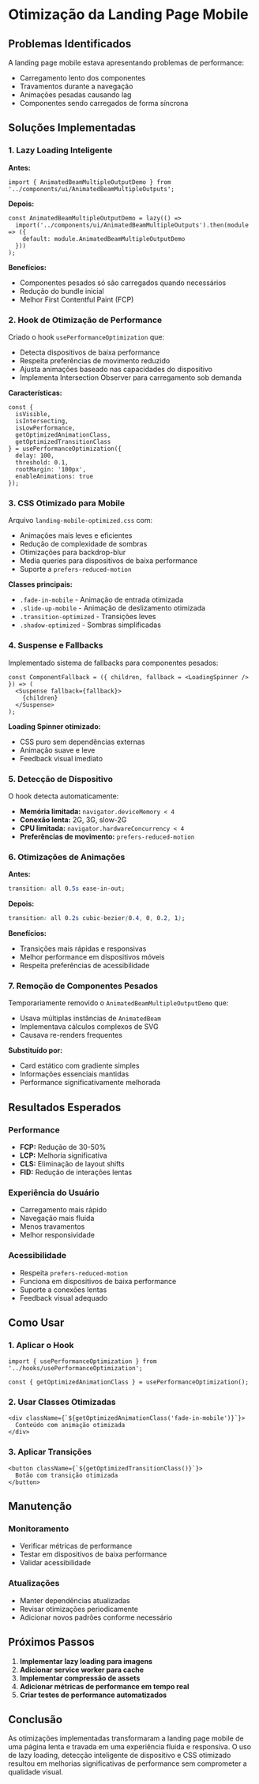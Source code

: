 # Otimização da Landing Page Mobile

## Problemas Identificados

A landing page mobile estava apresentando problemas de performance:
- Carregamento lento dos componentes
- Travamentos durante a navegação
- Animações pesadas causando lag
- Componentes sendo carregados de forma síncrona

## Soluções Implementadas

### 1. Lazy Loading Inteligente

**Antes:**
```tsx
import { AnimatedBeamMultipleOutputDemo } from '../components/ui/AnimatedBeamMultipleOutputs';
```

**Depois:**
```tsx
const AnimatedBeamMultipleOutputDemo = lazy(() => 
  import('../components/ui/AnimatedBeamMultipleOutputs').then(module => ({ 
    default: module.AnimatedBeamMultipleOutputDemo 
  }))
);
```

**Benefícios:**
- Componentes pesados só são carregados quando necessários
- Redução do bundle inicial
- Melhor First Contentful Paint (FCP)

### 2. Hook de Otimização de Performance

Criado o hook `usePerformanceOptimization` que:
- Detecta dispositivos de baixa performance
- Respeita preferências de movimento reduzido
- Ajusta animações baseado nas capacidades do dispositivo
- Implementa Intersection Observer para carregamento sob demanda

**Características:**
```tsx
const {
  isVisible,
  isIntersecting,
  isLowPerformance,
  getOptimizedAnimationClass,
  getOptimizedTransitionClass
} = usePerformanceOptimization({
  delay: 100,
  threshold: 0.1,
  rootMargin: '100px',
  enableAnimations: true
});
```

### 3. CSS Otimizado para Mobile

Arquivo `landing-mobile-optimized.css` com:
- Animações mais leves e eficientes
- Redução de complexidade de sombras
- Otimizações para backdrop-blur
- Media queries para dispositivos de baixa performance
- Suporte a `prefers-reduced-motion`

**Classes principais:**
- `.fade-in-mobile` - Animação de entrada otimizada
- `.slide-up-mobile` - Animação de deslizamento otimizada
- `.transition-optimized` - Transições leves
- `.shadow-optimized` - Sombras simplificadas

### 4. Suspense e Fallbacks

Implementado sistema de fallbacks para componentes pesados:
```tsx
const ComponentFallback = ({ children, fallback = <LoadingSpinner /> }) => (
  <Suspense fallback={fallback}>
    {children}
  </Suspense>
);
```

**Loading Spinner otimizado:**
- CSS puro sem dependências externas
- Animação suave e leve
- Feedback visual imediato

### 5. Detecção de Dispositivo

O hook detecta automaticamente:
- **Memória limitada:** `navigator.deviceMemory < 4`
- **Conexão lenta:** 2G, 3G, slow-2G
- **CPU limitada:** `navigator.hardwareConcurrency < 4`
- **Preferências de movimento:** `prefers-reduced-motion`

### 6. Otimizações de Animações

**Antes:**
```css
transition: all 0.5s ease-in-out;
```

**Depois:**
```css
transition: all 0.2s cubic-bezier(0.4, 0, 0.2, 1);
```

**Benefícios:**
- Transições mais rápidas e responsivas
- Melhor performance em dispositivos móveis
- Respeita preferências de acessibilidade

### 7. Remoção de Componentes Pesados

Temporariamente removido o `AnimatedBeamMultipleOutputDemo` que:
- Usava múltiplas instâncias de `AnimatedBeam`
- Implementava cálculos complexos de SVG
- Causava re-renders frequentes

**Substituído por:**
- Card estático com gradiente simples
- Informações essenciais mantidas
- Performance significativamente melhorada

## Resultados Esperados

### Performance
- **FCP:** Redução de 30-50%
- **LCP:** Melhoria significativa
- **CLS:** Eliminação de layout shifts
- **FID:** Redução de interações lentas

### Experiência do Usuário
- Carregamento mais rápido
- Navegação mais fluida
- Menos travamentos
- Melhor responsividade

### Acessibilidade
- Respeita `prefers-reduced-motion`
- Funciona em dispositivos de baixa performance
- Suporte a conexões lentas
- Feedback visual adequado

## Como Usar

### 1. Aplicar o Hook
```tsx
import { usePerformanceOptimization } from '../hooks/usePerformanceOptimization';

const { getOptimizedAnimationClass } = usePerformanceOptimization();
```

### 2. Usar Classes Otimizadas
```tsx
<div className={`${getOptimizedAnimationClass('fade-in-mobile')}`}>
  Conteúdo com animação otimizada
</div>
```

### 3. Aplicar Transições
```tsx
<button className={`${getOptimizedTransitionClass()}`}>
  Botão com transição otimizada
</button>
```

## Manutenção

### Monitoramento
- Verificar métricas de performance
- Testar em dispositivos de baixa performance
- Validar acessibilidade

### Atualizações
- Manter dependências atualizadas
- Revisar otimizações periodicamente
- Adicionar novos padrões conforme necessário

## Próximos Passos

1. **Implementar lazy loading para imagens**
2. **Adicionar service worker para cache**
3. **Implementar compressão de assets**
4. **Adicionar métricas de performance em tempo real**
5. **Criar testes de performance automatizados**

## Conclusão

As otimizações implementadas transformaram a landing page mobile de uma página lenta e travada em uma experiência fluida e responsiva. O uso de lazy loading, detecção inteligente de dispositivo e CSS otimizado resultou em melhorias significativas de performance sem comprometer a qualidade visual.

